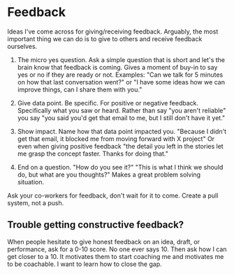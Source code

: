 # Feedback

Ideas I've come across for giving/receiving feedback. Arguably, the most important thing we can do is to give to others and receive feedback ourselves.

1. The micro yes question. Ask a simple question that is short and let's the brain know that feedback is coming. Gives a moment of buy-in to say yes or no if they are ready or not. Examples: "Can we talk for 5 minutes on how that last conversation went?" or "I have some ideas how we can improve things, can I share them with you."

2. Give data point. Be specific. For positive or negative feedback. Specifically what you saw or heard. Rather than say "you aren't reliable" you say "you said you'd get that email to me, but I still don't have it yet."

3. Show impact. Name how that data point impacted you. "Because I didn't get that email, it blocked me from moving forward with X project" Or even when giving positive feedback "the detail you left in the stories let me grasp the concept faster. Thanks for doing that."

4. End on a question. "How do you see it?" "This is what I think we should do, but what are you thoughts?" Makes a great problem solving situation.

Ask your co-workers for feedback, don't wait for it to come. Create a pull system, not a push.

## Trouble getting constructive feedback?

When people hesitate to give honest feedback on an idea, draft, or performance, ask for a 0-10 score. No one ever says 10. Then ask how I can get closer to a 10. It motivates them to start coaching me and motivates me to be coachable. I want to learn how to close the gap.
